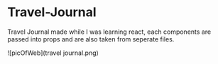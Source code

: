 # Travel-Journal
Travel Journal made while I was learning react, each components are passed into props and are also taken from seperate files.

![picOfWeb](travel journal.png)
